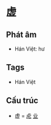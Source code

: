 # 虚

## Phát âm
* Hán Việt: hư

## Tags
* Hán Việt

## Cấu trúc
* 虚 = [虍](虍.md) [业](业.md)

<script>window.HANZI_FIELD='虚';</script>